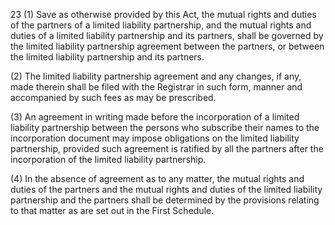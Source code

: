 23
(1) Save as otherwise provided by this Act, the mutual rights and duties of the partners of a limited liability partnership, and the mutual rights and duties of a limited liability partner­ship and its partners, shall be governed by the limited liability partnership agreement between the partners, or between the limit­ed liability partnership and its partners.

(2) The limited liability partnership agreement and any changes, if any, made therein shall be filed with the Registrar in such form, manner and accompanied by such fees as may be prescribed.

(3) An agreement in writing made before the incorporation of a limited liability partnership between the persons who subscribe their names to the incorporation document may impose obligations on the limited liability partnership, provided such agreement is ratified by all the partners after the incorporation of the limited liability partnership.

(4) In the absence of agreement as to any matter, the mutual rights and duties of the partners and the mutual rights and duties of the limited liability partnership and the partners shall be determined by the provisions relating to that matter as are set out in the First Schedule.
